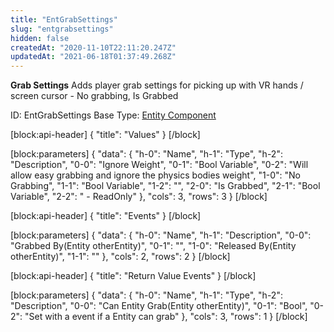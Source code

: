 ```yaml
---
title: "EntGrabSettings"
slug: "entgrabsettings"
hidden: false
createdAt: "2020-11-10T22:11:20.247Z"
updatedAt: "2021-06-18T01:37:49.268Z"
---
```

**Grab Settings**
Adds player grab settings for picking up with VR hands / screen cursor - No grabbing, Is Grabbed

ID: EntGrabSettings
Base Type: [Entity Component](doc:componententity)

[block:api-header]
{
  "title": "Values"
}
[/block]

[block:parameters]
{
  "data": {
    "h-0": "Name",
    "h-1": "Type",
    "h-2": "Description",
    "0-0": "Ignore Weight",
    "0-1": "Bool Variable",
    "0-2": "Will allow easy grabbing and ignore the physics bodies weight",
    "1-0": "No Grabbing",
    "1-1": "Bool Variable",
    "1-2": "",
    "2-0": "Is Grabbed",
    "2-1": "Bool Variable",
    "2-2": " - ReadOnly"
  },
  "cols": 3,
  "rows": 3
}
[/block]

[block:api-header]
{
  "title": "Events"
}
[/block]

[block:parameters]
{
  "data": {
    "h-0": "Name",
    "h-1": "Description",
    "0-0": "Grabbed By(Entity otherEntity)",
    "0-1": "",
    "1-0": "Released By(Entity otherEntity)",
    "1-1": ""
  },
  "cols": 2,
  "rows": 2
}
[/block]

[block:api-header]
{
  "title": "Return Value Events"
}
[/block]

[block:parameters]
{
  "data": {
    "h-0": "Name",
    "h-1": "Type",
    "h-2": "Description",
    "0-0": "Can Entity Grab(Entity otherEntity)",
    "0-1": "Bool",
    "0-2": "Set with a event if a Entity can grab"
  },
  "cols": 3,
  "rows": 1
}
[/block]